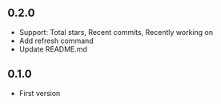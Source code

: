 ## 0.2.0

* Support: Total stars, Recent commits, Recently working on
* Add refresh command
* Update README.md

## 0.1.0

* First version

